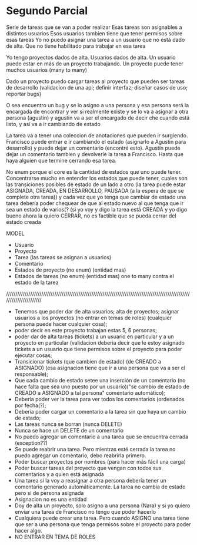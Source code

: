 # Segundo Parcial


Serie de tareas que se van a poder realizar 
Esas tareas son asignables a distintos usuarios
Esos usuarios tambien tiene que tener permisos sobre esas tareas
	Yo no puedo asignar una tarea a un usuario que no está dado de alta. Que no tiene habilitado para trabajar en esa tarea

Yo tengo proyectos dados de alta. Usuarios dados de alta. Un usuario puede estar en más de un proyecto trabajando. Un proyecto puede tener muchos usuarios (many to many)

Dado un proyecto puedo cargar tareas al proyecto que pueden ser tareas de desarrollo (validacion de una api; definir interfaz; diseñar casos de uso; reportar bugs)

O sea encuentro un bug y se lo asigno a una persona y esa persona será la encargada de encontrar y ver si realmente existe y se lo va a asignar a otra persona (agustin) y agustin va a ser el encargado de decir che cuando está listo, y así va a ir cambiando de estado

La tarea va a tener una coleccion de anotaciones que pueden ir surgiendo. Francisco puede entrar e ir cambiando el estado (asignarlo a Agustin para desarrollo) y puede dejar un comentario (encontré esto). Agustín puede dejar un comentario tambien y devolverle la tarea a Francisco. Hasta que haya alguien que termine cerrando esa tarea. 

No enum porque el core es la cantidad de estados que uno puede tener. Concentrarse mucho en entender los estados que puede tener, cuales son las transiciones posibles de estado de un lado a otro (la tarea puede estar ASIGNADA, CREADA, EN DESARROLLO, PAUSADA (a la espera de que se complete otra tarea)) y cada vez que yo tenga que cambiar de estado una tarea debería poder chequear de que al estado nuevo al que tenga que ir sea un estado de varios(? (si yo voy y digo la tarea está CREADA y yo digo bueno ahora la quiero CERRAR, no es factible que se pueda cerrar del estado creada

MODEL
* Usuario
* Proyecto
* Tarea (las tareas se asignan a usuarios)
* Comentario
* Estados de proyecto (no enum) (entidad mas)
* Estados de tareas (no enum) (entidad mas) one to many contra el estado de la tarea


//////////////////////////////////////////////////////////////////////////////////////////////////////////////////////


* Tenemos que poder dar de alta usuarios; alta de proyectos; 
asignar usuarios a los proyectos (no entrar en temas de roles) (cualquier persona puede hacer cualquier cosa); 
* poder decir en este proyecto trabajan estas 5, 6 personas; 
* poder dar de alta tareas (tickets) a un usuario en particular y a un proyecto en particular (validacion deberia decir que le estoy asignado tickets a un usuario que tiene permisos sobre el proyecto para poder ejecutar cosas;
* Transicionar tickets (que cambien de estado) (de CREADO a ASIGNADO) (esa asignacion tiene que ir a una persona que va a ser el responsable);
* Que cada cambio de estado setee una inserción de un comentario (no hace falta que sea uno puesto por un usuario)("se cambio de estado de CREADO a ASIGNADO a tal persona" comentario automático);
* Debería poder ver la tarea para ver todos los comentarios (ordenados por fecha(?);
* Debería poder cargar un comentario a la tarea sin que haya un cambio de estado;
* Las tareas nunca se borran (nunca DELETE)
* Nunca se hace un DELETE de un comentario
* No puedo agregar un comentario a una tarea que se encuentra cerrada (exception??)
* Se puede reabrir una tarea. Pero mientras esté cerrada la tarea no puedo agregar un comentario, debo reabrirla primero.
* Poder buscar proyectos por nombres (para hacer más fácil una carga) 
* Poder buscar tareas del proyecto que vengan con todos sus comentarios y a quien está asignada
* Una tarea si la voy a reasignar a otra persona debería tener un comentario generado automáticamente. La tarea no cambia de estado pero si de persona asignada
* Asignacion no es una entidad
* Doy de alta un proyecto, solo asigno a una persona (Nara) y si yo quiero enviar una tarea de Francisco no tengo que poder hacerlo
* Cualquiera puede crear una tarea. Pero cuando ASIGNO una tarea tiene que ser a una persona que tenga permisos sobre el proyecto para poder hacer algo.
* NO ENTRAR EN TEMA DE ROLES
